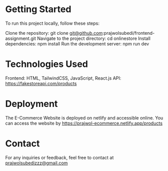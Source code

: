 # Getting Started
To run this project locally, follow these steps:

Clone the repository: git clone git@github.com:prajwolsubedi/frontend-assignment.git
Navigate to the project directory: cd onlinestore
Install dependencies: npm install
Run the development server: npm run dev

# Technologies Used
Frontend: HTML, TailwindCSS, JavaScript, React.js
API: https://fakestoreapi.com/products

# Deployment
The E-Commerce Website is deployed on netlify and accessible online. You can access the website by
https://prajwol-ecommerce.netlify.app/products

# Contact
For any inquiries or feedback, feel free to contact  at prajwolsubedizzz@gmail.com
